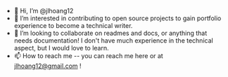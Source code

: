 - 👋 Hi, I’m @jlhoang12
- 👀 I’m interested in contributing to open source projects to gain portfolio experience to become a technical writer. 
- 💞️ I’m looking to collaborate on readmes and docs, or anything that needs documentation! I don't have much experience in the technical aspect, but I would love to learn.   
- 📫 How to reach me -- you can reach me here or at jlhoang12@gmail.com ! 

<!---
jlhoang12/jlhoang12 is a ✨ special ✨ repository because its `README.md` (this file) appears on your GitHub profile.
You can click the Preview link to take a look at your changes.
--->
